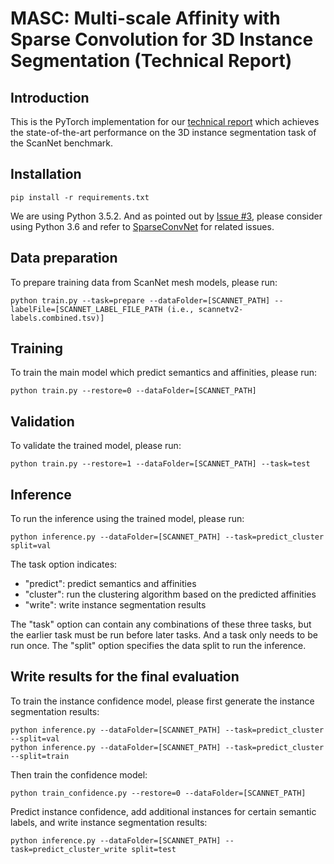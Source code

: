 # MASC: Multi-scale Affinity with Sparse Convolution for 3D Instance Segmentation (Technical Report)
## Introduction
This is the PyTorch implementation for our [technical report](https://arxiv.org/abs/1902.04478) which achieves the state-of-the-art performance on the 3D instance segmentation task of the ScanNet benchmark.

## Installation
```
pip install -r requirements.txt
```
We are using Python 3.5.2. And as pointed out by [Issue #3](https://github.com/art-programmer/MASC/issues/3), please consider using Python 3.6 and refer to [SparseConvNet](https://github.com/facebookresearch/SparseConvNet) for related issues.

## Data preparation
To prepare training data from ScanNet mesh models, please run:
```
python train.py --task=prepare --dataFolder=[SCANNET_PATH] --labelFile=[SCANNET_LABEL_FILE_PATH (i.e., scannetv2-labels.combined.tsv)]
```

## Training
To train the main model which predict semantics and affinities, please run:
```
python train.py --restore=0 --dataFolder=[SCANNET_PATH]
```

## Validation
To validate the trained model, please run:
```
python train.py --restore=1 --dataFolder=[SCANNET_PATH] --task=test
```

## Inference
To run the inference using the trained model, please run:

```
python inference.py --dataFolder=[SCANNET_PATH] --task=predict_cluster split=val
```

The task option indicates:
- "predict": predict semantics and affinities
- "cluster": run the clustering algorithm based on the predicted affinities
- "write": write instance segmentation results

The "task" option can contain any combinations of these three tasks, but the earlier task must be run before later tasks. And a task only needs to be run once. The "split" option specifies the data split to run the inference.

## Write results for the final evaluation
To train the instance confidence model, please first generate the instance segmentation results:
```
python inference.py --dataFolder=[SCANNET_PATH] --task=predict_cluster --split=val
python inference.py --dataFolder=[SCANNET_PATH] --task=predict_cluster --split=train
```

Then train the confidence model:
```
python train_confidence.py --restore=0 --dataFolder=[SCANNET_PATH]
```

Predict instance confidence, add additional instances for certain semantic labels, and write instance segmentation results:
```
python inference.py --dataFolder=[SCANNET_PATH] --task=predict_cluster_write split=test
```
